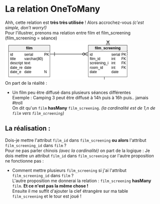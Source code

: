 # La relation OneToMany
Ahh, cette relation est **très très utilisée** ! Alors accrochez-vous *(c'est simple, don't worry!)* <br />
Pour l'illustrer, prenons ma relation entre film et film_screening (film_screening = séance)
![relationship](./img/film-relation.png) <br />
On part de la réalité :
- Un film peu être diffusé dans plusieurs séances différentes <br />
Exemple : Camping 3 peut être diffusé à 14h puis à 16h puis.. jamais #troll <br />
On dit qu'un `film` **hasMany** `film_screening`.
*(la cardinalité est de 1,n de `film` vers `film_screening`)* <br />

## La réalisation : 
Dois-je mettre l'attribut `film_id` dans `film_screening` **ou alors** l'attribut `film_screening_id` dans `film` ? <br />
Pour ne pas parler chinois *(avec la cardinalité)* on part de la logique :
Je dois mettre un attribut `film_id` dans `film_screening` car l'autre proposition ne fonctionne pas :
- Comment mettre plusieurs `film_screening` si j'ai l'attribut `film_screening_id` dans `film` ? <br />
L'autre proposition me donnerai la relation : `film_screening` **hasMany** `film`. **Et ce n'est pas la même chose !** <br />
Ensuite il me suffit d'ajouter la clef étrangère sur ma table `film_screening` et le tour est joué !
